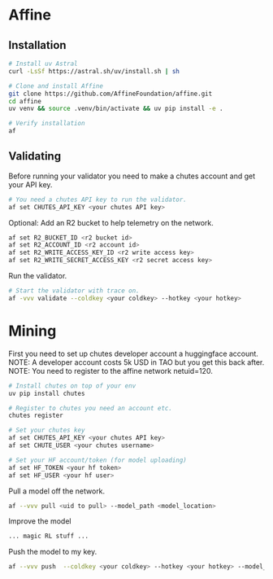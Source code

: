 # Affine

## Installation
```bash
# Install uv Astral
curl -LsSf https://astral.sh/uv/install.sh | sh

# Clone and install Affine
git clone https://github.com/AffineFoundation/affine.git
cd affine
uv venv && source .venv/bin/activate && uv pip install -e .

# Verify installation
af
```

## Validating

Before running your validator you need to make a chutes account and get your API key. 
```bash
# You need a chutes API key to run the validator.
af set CHUTES_API_KEY <your chutes API key> 
```

Optional: Add an R2 bucket to help telemetry on the network.
```bash
af set R2_BUCKET_ID <r2 bucket id>
af set R2_ACCOUNT_ID <r2 account id>
af set R2_WRITE_ACCESS_KEY_ID <r2 write access key>
af set R2_WRITE_SECRET_ACCESS_KEY <r2 secret access key>
```

Run the validator.
```bash
# Start the validator with trace on.
af -vvv validate --coldkey <your coldkey> --hotkey <your hotkey>
```

# Mining

First you need to set up chutes developer account a huggingface account.
NOTE: A developer account costs 5k USD in TAO but you get this back after. 
NOTE: You need to register to the affine network netuid=120. 
```bash
# Install chutes on top of your env
uv pip install chutes

# Register to chutes you need an account etc.
chutes register 

# Set your chutes key
af set CHUTES_API_KEY <your chutes API key> 
af set CHUTE_USER <your chutes username> 

# Set your HF account/token (for model uploading)
af set HF_TOKEN <your hf token>
af set HF_USER <your hf user> 
```

Pull a model off the network.
```bash
af --vvv pull <uid to pull> --model_path <model_location>
```

Improve the model
```bash
... magic RL stuff ...
```

Push the model to my key.
```bash
af --vvv push  --coldkey <your coldkey> --hotkey <your hotkey> --model_path <model_location>
```